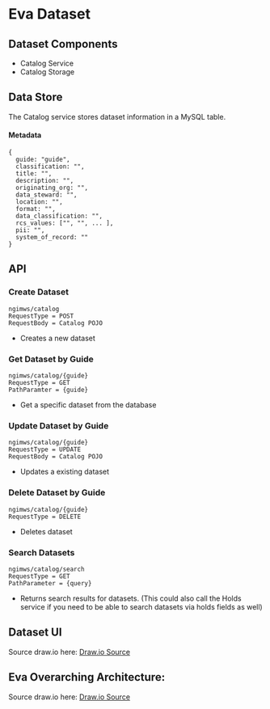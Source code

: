 # Eva Dataset

## Dataset Components

- Catalog Service
- Catalog Storage

## Data Store
The Catalog service stores dataset information in a MySQL table.

#### Metadata
```json5
{
  guide: "guide",
  classification: "",
  title: "",
  description: "",
  originating_org: "",
  data_steward: "",
  location: "",
  format: "",
  data_classification: "",
  rcs_values: ["", "", ... ],
  pii: "",
  system_of_record: ""
}
```
  
## API

### Create Dataset
```
ngimws/catalog
RequestType = POST
RequestBody = Catalog POJO
```
* Creates a new dataset

### Get Dataset by Guide
```
ngimws/catalog/{guide}
RequestType = GET
PathParamter = {guide}
```
* Get a specific dataset from the database

### Update Dataset by Guide
```
ngimws/catalog/{guide}
RequestType = UPDATE
RequestBody = Catalog POJO
```
* Updates a existing dataset

### Delete Dataset by Guide
```
ngimws/catalog/{guide}
RequestType = DELETE
```
* Deletes dataset

### Search Datasets
```
ngimws/catalog/search
RequestType = GET
PathParameter = {query}
```
* Returns search results for datasets. (This could also call the Holds service if you need to be able to search datasets via holds fields as well)

## Dataset UI

Source draw.io
here: [Draw.io Source](https://app.diagrams.net/?src=about#HRMSLowside%2Frmslow%2Fmaster%2FDrawings%2FEva%2FDataset%2FDataset.drawio)


## Eva Overarching Architecture:

Source draw.io
here: [Draw.io Source](https://app.diagrams.net/#HRMSLowside%2Frmslow%2Fmaster%2FDrawings%2FEva%2FArchitecture%2FMainArchitecture.drawio)
